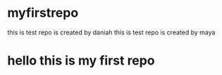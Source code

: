 # myfirstrepo
this is test repo is created by daniah
this is test repo is created by maya
<h1>hello this is my first repo</h1>
